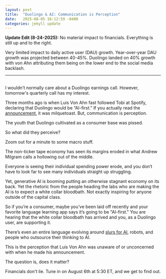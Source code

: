 ```yaml
---
layout: post
title:  "Duolingo & AI: Communication is Perception"
date:   2025-08-05 16:12:59 -0400
categories: jekyll update
---
```


**Update Edit (8-24-2025):** No material impact to financials. Everything is still up and to the right. 

Very limited impact to daily active user (DAU) growth. Year-over-year DAU growth was projected between 40-45%. Duolingo landed on 40% growth with von Ahn attributing them being on the lower end to the social media backlash.
<br>

***

<br>
I wouldn’t normally care about a Duolingo earnings call. However, tomorrow's quarterly call has my interest. 

Three months ago is when Luis Von Ahn fast followed Tobi at Spotify, declaring that Duolingo would be “AI-first.” If you actually read the [announcement][announcement], it was milquetoast. But, communication is perception. 

The youth that Duolingo cultivated as a consumer base was pissed. 

So what did they perceive?

Zoom out for a minute to some macro stuff.

The non-ticker tape economy has seen its margins eroded in what Andrew Milgram calls a hollowing out of the middle.

Everyone is seeing their individual spending power erode, and you don’t have to look far to see many individuals straight up struggling.

Yet, generative AI is booming putting an otherwise stagnant economy on its back. Yet the rhetoric from the people heading the labs who are making the AI is to expect a white collar bloodbath. Not exactly inspiring for anyone outside of the capital class.

So if you’re a consumer, maybe you’ve been laid off recently and your favorite language learning app says it’s going to be "AI-first." You are hearing that the white collar bloodbath has arrived and you, as a Duolingo user, are supporting it.

There’s even an entire language evolving around [slurs for AI][clankers], robots, and people who outsource their thinking to AI. 

This is the perception that Luis Von Ahn was unaware of or unconcerned with when he made his announcement. 

The question is, does it matter?

Financials don't lie. Tune in on August 6th at 5:30 ET, and we get to find out.

[announcement]: https://www.linkedin.com/posts/duolingo_below-is-an-all-hands-email-from-our-activity-7322560534824865792-l9vh/

[clankers]: https://www.youtube.com/shorts/aHoUPEhjbN4
